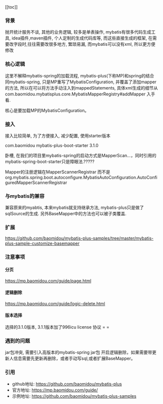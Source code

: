[[toc]]
### 背景
抛开统计服务不谈, 其他的业务逻辑, 较多是单表操作, mybatis有很多代码生成工具, idea插件,maven插件, 
个人定制的生成代码库等, 而这些直接生成的框架, 在需要改字段时,往往需要改很多地方, 繁琐易漏, 
而mybatis可以没有xml, 所以更方便修改

### 核心逻辑
这里不解释mybatis-spring的加载流程, mybatis-plus(下称MP)和spring的结合同mybatis-spring, 
只是MP重写了MybatisConfiguration, 并覆盖了添加mapper的方法, 所以在可以将方法手动注入到mappedStatements, 
具体xml生成的细节从com.baomidou.mybatisplus.core.MybatisMapperRegistry#addMapper 入手看.

核心是要加载MP的MybatisConfiguration。

### 接入
接入比较简单, 为了方便接入, 减少配置, 使用starter版本

<dependency>
<groupId>com.baomidou</groupId>
<artifactId>mybatis-plus-boot-starter</artifactId>
<version>3.1.0</version>
</dependency>

卧槽, 在我们的项目里mybatis-spring的启动方式是MapperScan...，同时引用的mybatis-spring-boot-starter只是障眼法.?????

Mapper的注册逻辑在MapperScannerRegistrar 而不是org.mybatis.spring.boot.autoconfigure.MybatisAutoConfiguration.AutoConfiguredMapperScannerRegistrar

### 与mybatis的兼容
兼容原来的myabtis, 本来mybatis就支持继承方法, mybatis-plus只是做了sqlSource的生成. 另外BaseMapper中的方法也可以被子类覆盖.

### 扩展
https://github.com/baomidou/mybatis-plus-samples/tree/master/mybatis-plus-sample-customize-basemapper

### 注意事项
#### 分页
https://mp.baomidou.com/guide/page.html

#### 逻辑删除
https://mp.baomidou.com/guide/logic-delete.html

#### 版本选择
选择的3.1.0版本, 3.1.1版本加了996icu license 协议  = =

### 遇到的问题
jar包冲突, 需要引入高版本的mybatis-spring jar包
开启逻辑删除，如果需要带更新人信息需要先更新再删除，或者手动写sql,或者扩展BaseMapper。

### 引用
- github地址: https://github.com/baomidou/mybatis-plus
- 官方地址: https://mp.baomidou.com/guide/
- 示例地址: https://github.com/baomidou/mybatis-plus-samples



